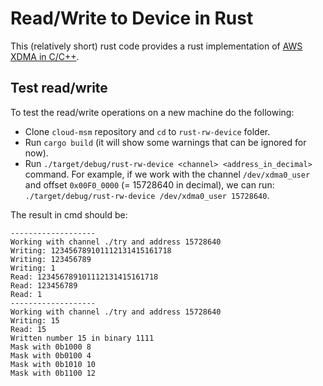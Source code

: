 # Read/Write to Device in Rust

This (relatively short) rust code provides a rust implementation of [AWS XDMA in C/C++](https://github.com/aws/aws-fpga/blob/master/sdk/linux_kernel_drivers/xdma/README.md#quick-example).

## Test read/write

To test the read/write operations on a new machine do the following:
* Clone ``cloud-msm`` repository and ``cd`` to ``rust-rw-device`` folder. 
* Run ``cargo build`` (it will show some warnings that can be ignored for now). 
* Run ``./target/debug/rust-rw-device <channel> <address_in_decimal>`` command. For example, if we work with the channel ``/dev/xdma0_user`` and offset ``0x00F0_0000`` (= 15728640 in decimal), we can run: ``./target/debug/rust-rw-device /dev/xdma0_user 15728640``.

The result in cmd should be:
```
-------------------
Working with channel ./try and address 15728640
Writing: 123456789101112131415161718
Writing: 123456789
Writing: 1
Read: 123456789101112131415161718
Read: 123456789
Read: 1
-------------------
Working with channel ./try and address 15728640
Writing: 15
Read: 15
Written number 15 in binary 1111
Mask with 0b1000 8
Mask with 0b0100 4
Mask with 0b1010 10
Mask with 0b1100 12
```